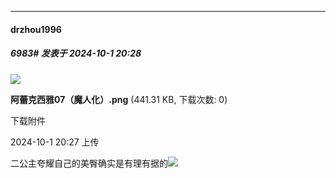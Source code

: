 ﻿
*****

####  drzhou1996  
##### 6983#       发表于 2024-10-1 20:28

<img src="https://img.saraba1st.com/forum/202410/01/202749g4toprszqpooz369.png" referrerpolicy="no-referrer">

<strong>阿蕾克西雅07（魔人化）.png</strong> (441.31 KB, 下载次数: 0)

下载附件

2024-10-1 20:27 上传

二公主夸耀自己的美臀确实是有理有据的<img src="https://static.saraba1st.com/image/smiley/face2017/077.png" referrerpolicy="no-referrer">

